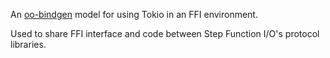 An [oo-bindgen](https://crates.io/crates/oo-bindgen) model for using Tokio in an FFI environment.

Used to share FFI interface and code between Step Function I/O's protocol libraries.

